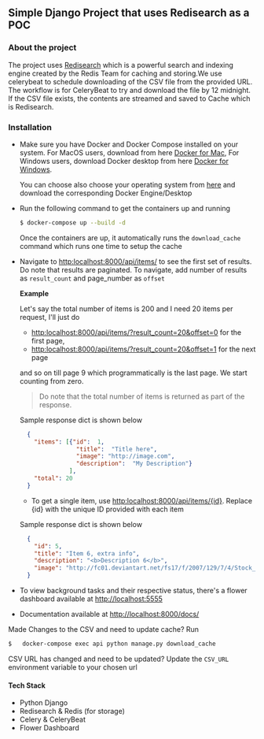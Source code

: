 ## Simple Django Project that uses Redisearch as a POC
### About the project

The project uses [Redisearch](https://oss.redislabs.com/redisearch/) which is a powerful search and indexing engine created by the Redis Team for caching and storing.We use 
celerybeat to schedule downloading of the CSV file from the provided URL. The workflow is for CeleryBeat to try and download the file by 12 midnight. If the CSV file 
exists, the contents are streamed and saved to Cache which is Redisearch.  

### Installation

- Make sure you have Docker and Docker Compose installed on your system. 
  For MacOS users, download from here [Docker for Mac](https://docs.docker.com/docker-for-mac/install/), For Windows users,
  download Docker desktop from here [Docker for Windows](https://docs.docker.com/docker-for-windows/install/). 
  
  You can choose also choose your operating system from [here](https://docs.docker.com/engine/install/) and download the corresponding Docker Engine/Desktop
  
- Run the following command to get the containers up and running
  ```sh
  $ docker-compose up --build -d
  ```
  
  Once the containers are up, it automatically runs the `download_cache` command which runs one time to setup the cache

- Navigate to [http:localhost:8000/api/items/](http:localhost:8000/api/items/) to see the first set of results. Do note 
  that results are paginated. To navigate, add number of results as `result_count` and page_number as `offset`
  
  **Example**
  
  Let's say the total number of items is 200 and I need 20 items per request, I'll just do
   - [http:localhost:8000/api/items/?result_count=20&offset=0](http:localhost:8000/api/items/?result_count=20&offset=0) for the 
        first page,
   - [http:localhost:8000/api/items/?result_count=20&offset=1](http:localhost:8000/api/items/?result_count=20&offset=1) for the next page
   
   and so on till page 9 which programmatically is the last page. We start counting from zero. 
   
   > Do note that the total number of items is returned as part of the response.
  
  Sample response dict is shown below
   
  ```json
    {
      "items": [{"id":  1, 
                  "title":  "Title here", 
                  "image": "http://image.com", 
                  "description":  "My Description"}
                ],
      "total": 20  
    } 
    ```
  - To get a single item, use [http:localhost:8000/api/items/{id}](http:localhost:8000/api/items/{id}). Replace {id} with
  the unique ID provided with each item
  
  Sample response dict is shown below
  
  ```json
    {
      "id": 5,
      "title": "Item 6, extra info",
      "description": "<b>Description 6</b>",
      "image": "http://fc01.deviantart.net/fs17/f/2007/129/7/4/Stock_032__by_enchanted_stock.jpg"
    }
  ```

- To view background tasks and their respective status, there's a flower dashboard available at [http://localhost:5555](http://localhost:5555)
- Documentation available at [http://localhost:8000/docs/](http://localhost:8000/docs/)
  
Made Changes to the CSV and need to update cache? Run
```sh
$   docker-compose exec api python manage.py download_cache
```

CSV URL has changed and need to be updated? Update the `CSV_URL` environment variable to your chosen url

#### Tech Stack
- Python Django
- Redisearch & Redis (for storage)
- Celery & CeleryBeat
- Flower Dashboard